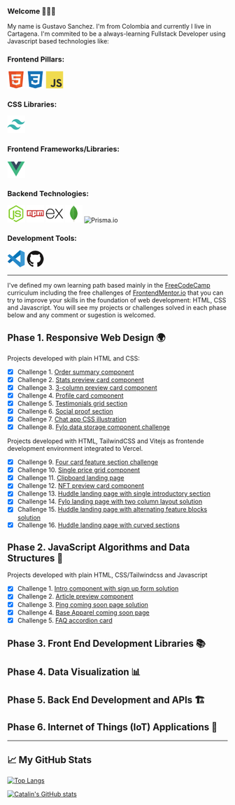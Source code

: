 ### Welcome 👋👋👋

<!--
**gusanchedev/gusanchedev** is a ✨ _special_ ✨ repository because its `README.md` (this file) appears on your GitHub profile.

- 🔭 I’m currently working on ...
- 🌱 I’m currently learning ...
- 👯 I’m looking to collaborate on ...
- 🤔 I’m looking for help with ...
- 💬 Ask me about ...
- 📫 How to reach me: ...
- 😄 Pronouns: ...
- ⚡ Fun fact: ...
-->

My name is Gustavo Sanchez. I'm from Colombia and currently I live in Cartagena. I'm commited to be a always-learning Fullstack Developer using Javascript based technologies like:

### Frontend Pillars:
<img src="https://github.com/devicons/devicon/blob/master/icons/html5/html5-original.svg" height="40" width="40" alt="HTML5"/>  <img src="https://github.com/devicons/devicon/blob/master/icons/css3/css3-plain.svg" height="40" width="40" alt="CSS"/>  <img src="https://github.com/devicons/devicon/blob/master/icons/javascript/javascript-original.svg" height="40" width="40" alt="Javascript"/>

### CSS Libraries:
<img src="https://github.com/devicons/devicon/blob/master/icons/tailwindcss/tailwindcss-plain.svg" height="40" width="40" alt="Tailwindcss"/>

### Frontend Frameworks/Libraries:
<img src="https://github.com/devicons/devicon/blob/master/icons/vuejs/vuejs-original.svg" height="40" width="40" alt="Vuejs"/>

### Backend Technologies:
<img src="https://github.com/devicons/devicon/blob/master/icons/nodejs/nodejs-original.svg" height="40" width="40" alt="Nodejs"/>  <img src="https://github.com/devicons/devicon/blob/master/icons/npm/npm-original-wordmark.svg" height="40" width="40" alt="NPM"/>  <img src="https://github.com/devicons/devicon/blob/master/icons/express/express-original.svg" height="40" width="40" alt="Express.js"/>  <img src="https://github.com/devicons/devicon/blob/master/icons/mongodb/mongodb-original.svg" height="40" width="40" alt="mongoDb"/>  <img src="https://d2eip9sf3oo6c2.cloudfront.net/tags/images/000/001/287/square_480/prismaHD.png" height="40" width="40" alt="Prisma.io"/>

### Development Tools:
<img src="https://github.com/devicons/devicon/blob/master/icons/vscode/vscode-original.svg" height="40" width="40"/>  <img src="https://github.com/devicons/devicon/blob/master/icons/github/github-original.svg" height="40" width="40"/>

---
I've defined my own learning path based mainly in the [FreeCodeCamp](https://www.freecodecamp.org/learn) curriculum including the free challenges of [FrontendMentor.io](https://www.frontendmentor.io/challenges?types=free) that you can try to improve your skills in the foundation of web development: HTML, CSS and Javascript. You will see my projects or challenges solved in each phase below and any comment or sugestion is welcomed.

## Phase 1. Responsive Web Design 🌍
Projects developed with plain HTML and CSS:
- [x] Challenge 1. [Order summary component](https://github.com/gusanchefullstack/prj-01-order-summary-component)  
- [x] Challenge 2. [Stats preview card component](https://github.com/gusanchefullstack/prj-02-stats-preview-card-component)
- [x] Challenge 3. [3-column preview card component](https://github.com/gusanchefullstack/prj-03-3column-preview-card-component)
- [x] Challenge 4. [Profile card component](https://github.com/gusanchefullstack/prj-04-profile-card-component)
- [x] Challenge 5. [Testimonials grid section](https://github.com/gusanchefullstack/prj-05-testimonials-grid-section)
- [x] Challenge 6. [Social proof section](https://github.com/gusanchefullstack/prj-06-social-proof-section)
- [x] Challenge 7. [Chat app CSS illustration](https://github.com/gusanchefullstack/prj-07-chat-app-css-illustration)
- [x] Challenge 8. [Fylo data storage component challenge](https://github.com/gusanchefullstack/prj-08-fylo-data-storage-component)

Projects developed with HTML, TailwindCSS and Vitejs as frontende development environment integrated to Vercel.
- [x] Challenge 9. [Four card feature section challenge](https://github.com/gusanchefullstack/prj-09-four-card-feature-section)
- [x] Challenge 10. [Single price grid component](https://github.com/gusanchefullstack/prj-10-single-price-grid-component)
- [x] Challenge 11. [Clipboard landing page](https://github.com/gusanchefullstack/prj-11-clipboard-landing-page)
- [x] Challenge 12. [NFT preview card component](https://github.com/gusanchefullstack/prj-12-nft-preview-card-component) 
- [x] Challenge 13. [Huddle landing page with single introductory section](https://github.com/gusanchefullstack/prj-13-huddle-landing-page-with-single-introductory-section)
- [x] Challenge 14. [Fylo landing page with two column layout solution](https://github.com/gusanchefullstack/prj-14-fylo-landing-page-with-two-column-layout) 
- [x] Challenge 15. [Huddle landing page with alternating feature blocks solution](https://github.com/gusanchefullstack/prj-15-huddle-landing-page-with-alternating-feature-blocks) 
- [x] Challenge 16. [Huddle landing page with curved sections](https://github.com/gusanchefullstack/prj-16-huddle-landing-page-with-curved-sections)

## Phase 2. JavaScript Algorithms and Data Structures 🚀
Projects developed with plain HTML, CSS/Tailwindcss and Javascript
- [x] Challenge 1. [Intro component with sign up form solution](https://github.com/gusanchefullstack/prj-01-intro-component-with-signup-form) 
- [x] Challenge 2. [Article preview component](https://github.com/gusanchefullstack/prj-02-article-preview-component)
- [x] Challenge 3. [Ping coming soon page solution](https://github.com/gusanchefullstack/prj-03-ping-single-column-coming-soon-page) 
- [x] Challenge 4. [Base Apparel coming soon page](https://github.com/gusanchefullstack/prj-04-base-apparel-coming-soon-page)
- [x] Challenge 5. [FAQ accordion card](https://github.com/gusanchefullstack/prj-05-faq-accordion-card) 

## Phase 3. Front End Development Libraries 📚

## Phase 4. Data Visualization 📊

## Phase 5. Back End Development and APIs 🏗

## Phase 6. Internet of Things (IoT) Applications 🚰

---


## &#x1f4c8; My GitHub Stats

[![Top Langs](https://github-readme-stats.vercel.app/api/top-langs/?username=gusanchefullstack&hide=java,html,css&theme=cobalt)](https://github.com/anuraghazra/github-readme-stats)

[![Catalin's GitHub stats](https://github-readme-stats.vercel.app/api?username=gusanchefullstack&theme=cobalt)](https://github.com/anuraghazra/github-readme-stats)

